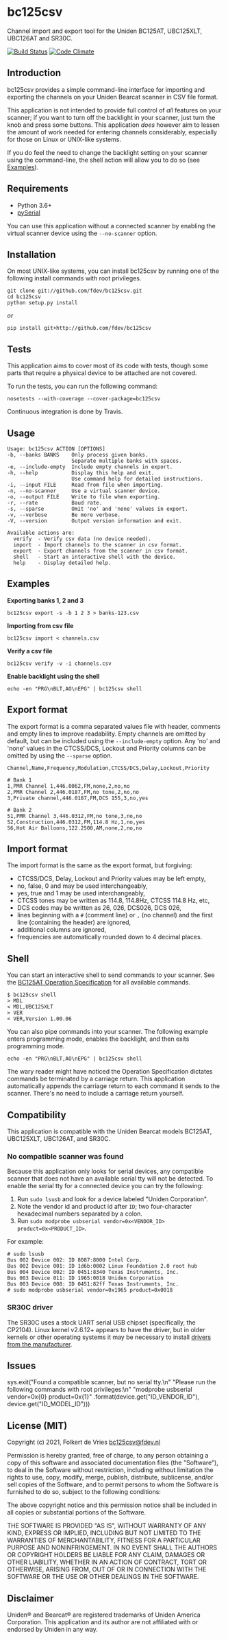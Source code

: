 # bc125csv

Channel import and export tool for the Uniden BC125AT, UBC125XLT, UBC126AT and SR30C.

[![Build Status](https://travis-ci.org/fdev/bc125csv.svg)](https://travis-ci.org/fdev/bc125csv)
[![Code Climate](https://codeclimate.com/github/fdev/bc125csv/badges/gpa.svg)](https://codeclimate.com/github/fdev/bc125csv)

## Introduction

bc125csv provides a simple command-line interface for importing and
exporting the channels on your Uniden Bearcat scanner in CSV file format.

This application is not intended to provide full control of _all_ features on
your scanner; if you want to turn off the backlight in your scanner, just turn
the knob and press some buttons. This application _does_ however aim to lessen
the amount of work needed for entering channels considerably, especially for
those on Linux or UNIX-like systems.

If you do feel the need to change the backlight setting on your scanner using
the command-line, the shell action will allow you to do so (see [Examples](#examples)).

## Requirements

- Python 3.6+
- [pySerial](http://pyserial.sourceforge.net/)

You can use this application without a connected scanner by enabling the virtual
scanner device using the `--no-scanner` option.

## Installation

On most UNIX-like systems, you can install bc125csv by running one of the
following install commands with root privileges.

```
git clone git://github.com/fdev/bc125csv.git
cd bc125csv
python setup.py install
```

_or_

```
pip install git+http://github.com/fdev/bc125csv
```

## Tests

This application aims to cover most of its code with tests, though some
parts that require a physical device to be attached are not covered.

To run the tests, you can run the following command:

```
nosetests --with-coverage --cover-package=bc125csv
```

Continuous integration is done by Travis.

## Usage

```
Usage: bc125csv ACTION [OPTIONS]
-b, --banks BANKS    Only process given banks.
                     Separate multiple banks with spaces.
-e, --include-empty  Include empty channels in export.
-h, --help           Display this help and exit.
                     Use command help for detailed instructions.
-i, --input FILE     Read from file when importing.
-n, --no-scanner     Use a virtual scanner device.
-o, --output FILE    Write to file when exporting.
-r, --rate           Baud rate.
-s, --sparse         Omit 'no' and 'none' values in export.
-v, --verbose        Be more verbose.
-V, --version        Output version information and exit.

Available actions are:
  verify  - Verify csv data (no device needed).
  import  - Import channels to the scanner in csv format.
  export  - Export channels from the scanner in csv format.
  shell   - Start an interactive shell with the device.
  help    - Display detailed help.
```

## Examples

**Exporting banks 1, 2 and 3**

```
bc125csv export -s -b 1 2 3 > banks-123.csv
```

**Importing from csv file**

```
bc125csv import < channels.csv
```

**Verify a csv file**

```
bc125csv verify -v -i channels.csv
```

**Enable backlight using the shell**

```
echo -en "PRG\nBLT,AO\nEPG" | bc125csv shell
```

## Export format

The export format is a comma separated values file with header,
comments and empty lines to improve readability. Empty channels
are omitted by default, but can be included using the `--include-empty`
option. Any 'no' and 'none' values in the CTCSS/DCS, Lockout and
Priority columns can be omitted by using the `--sparse` option.

```
Channel,Name,Frequency,Modulation,CTCSS/DCS,Delay,Lockout,Priority

# Bank 1
1,PMR Channel 1,446.0062,FM,none,2,no,no
2,PMR Channel 2,446.0187,FM,no tone,2,no,no
3,Private channel,446.0187,FM,DCS 155,3,no,yes

# Bank 2
51,PMR Channel 3,446.0312,FM,no tone,3,no,no
52,Construction,446.0312,FM,114.8 Hz,1,no,yes
56,Hot Air Balloons,122.2500,AM,none,2,no,no
```

## Import format

The import format is the same as the export format, but forgiving:

- CTCSS/DCS, Delay, Lockout and Priority values may be left empty,
- no, false, 0 and <empty> may be used interchangeably,
- yes, true and 1 may be used interchangeably,
- CTCSS tones may be written as 114.8, 114.8Hz, CTCSS 114.8 Hz, etc,
- DCS codes may be written as 26, 026, DCS026, DCS 026,
- lines beginning with a `#` (comment line) or `,` (no channel) and
  the first line (containing the header) are ignored,
- additional columns are ignored,
- frequencies are automatically rounded down to 4 decimal places.

## Shell

You can start an interactive shell to send commands to your scanner.
See the [BC125AT Operation Specification][proto] for all available commands.

```
$ bc125csv shell
> MDL
< MDL,UBC125XLT
> VER
< VER,Version 1.00.06
```

You can also pipe commands into your scanner. The following example enters
programming mode, enables the backlight, and then exits programming mode.

```
echo -en "PRG\nBLT,AO\nEPG" | bc125csv shell
```

The wary reader might have noticed the Operation Specification dictates commands
be terminated by a carriage return. This application automatically appends the
carriage return to each command it sends to the scanner. There's no need to
include a carriage return yourself.

## Compatibility

This application is compatible with the Uniden Bearcat models BC125AT, UBC125XLT,
UBC126AT, and SR30C.

### No compatible scanner was found

Because this application only looks for serial devices, any compatible scanner
that does not have an available serial tty will not be detected. To enable the
serial tty for a connected device you can try the following:

1. Run `sudo lsusb` and look for a device labeled "Uniden Corporation".
2. Note the vendor id and product id after `ID`; two four-character hexadecimal numbers separated by a colon.
3. Run `sudo modprobe usbserial vendor=0x<VENDOR_ID> product=0x<PRODUCT_ID>`.

For example:

```
# sudo lsusb
Bus 002 Device 002: ID 8087:8000 Intel Corp.
Bus 002 Device 001: ID 1d6b:0002 Linux Foundation 2.0 root hub
Bus 004 Device 002: ID 0451:8340 Texas Instruments, Inc.
Bus 003 Device 011: ID 1965:0018 Uniden Corporation
Bus 003 Device 008: ID 0451:82ff Texas Instruments, Inc.
# sudo modprobe usbserial vendor=0x1965 product=0x0018
```

### SR30C driver

The SR30C uses a stock UART serial USB chipset (specifically, the CP2104).
Linux kernel v2.6.12+ appears to have the driver, but in older kernels or other
operating systems it may be necessary to install [drivers from the manufacturer][sr30c].

## Issues

sys.exit("Found a compatible scanner, but no serial tty.\n"
"Please run the following commands with root privileges:\n"
"modprobe usbserial vendor=0x{0} product=0x{1}"
.format(device.get("ID_VENDOR_ID"), device.get("ID_MODEL_ID")))

## License (MIT)

Copyright (c) 2021, Folkert de Vries <bc125csv@fdev.nl>

Permission is hereby granted, free of charge, to any person obtaining a copy
of this software and associated documentation files (the "Software"), to deal
in the Software without restriction, including without limitation the rights
to use, copy, modify, merge, publish, distribute, sublicense, and/or sell
copies of the Software, and to permit persons to whom the Software is
furnished to do so, subject to the following conditions:

The above copyright notice and this permission notice shall be included in all
copies or substantial portions of the Software.

THE SOFTWARE IS PROVIDED "AS IS", WITHOUT WARRANTY OF ANY KIND, EXPRESS OR
IMPLIED, INCLUDING BUT NOT LIMITED TO THE WARRANTIES OF MERCHANTABILITY,
FITNESS FOR A PARTICULAR PURPOSE AND NONINFRINGEMENT. IN NO EVENT SHALL THE
AUTHORS OR COPYRIGHT HOLDERS BE LIABLE FOR ANY CLAIM, DAMAGES OR OTHER
LIABILITY, WHETHER IN AN ACTION OF CONTRACT, TORT OR OTHERWISE, ARISING FROM,
OUT OF OR IN CONNECTION WITH THE SOFTWARE OR THE USE OR OTHER DEALINGS IN THE
SOFTWARE.

## Disclaimer

Uniden® and Bearcat® are registered trademarks of Uniden America Corporation.
This application and its author are not affiliated with or endorsed by Uniden
in any way.

[proto]: http://info.uniden.com/twiki/pub/UnidenMan4/BC125AT/BC125AT_Protocol.pdf
[sr30c]: https://www.silabs.com/products/development-tools/software/usb-to-uart-bridge-vcp-drivers
